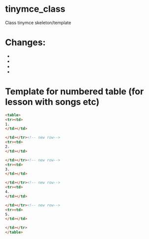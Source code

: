 # tinymce_class
Class tinymce skeleton/template

# Changes:
-
-
-
-





# Template for numbered table (for lesson with songs etc)
```html
<table>
<tr><td>
1.
</td></td>

</td></tr><!-- new row-->
<tr><td>
2.
</td></td>

</td></tr><!-- new row-->
<tr><td>
3.
</td></td>

</td></tr><!-- new row-->
<tr><td>
4.
</td></td>

</td></tr><!-- new row-->
<tr><td>
5.
</td></td>

</td></tr>
</table>
```


